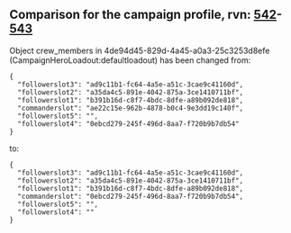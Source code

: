 ## Comparison for the campaign profile, rvn: [542](https://github.com/PRO100KatYT/FortniteProfileRevisions/tree/main/profiles/campaign/542%20campaign.json)-[543](https://github.com/PRO100KatYT/FortniteProfileRevisions/tree/main/profiles/campaign/543%20campaign.json)

Object crew_members in 4de94d45-829d-4a45-a0a3-25c3253d8efe (CampaignHeroLoadout:defaultloadout) has been changed from:

```
{
  "followerslot3": "ad9c11b1-fc64-4a5e-a51c-3cae9c41160d",
  "followerslot2": "a35da4c5-891e-4042-875a-3ce1410711bf",
  "followerslot1": "b391b16d-c8f7-4bdc-8dfe-a89b092de818",
  "commanderslot": "ae22c15e-962b-4878-b0c4-9e3dd19c140f",
  "followerslot5": "",
  "followerslot4": "0ebcd279-245f-496d-8aa7-f720b9b7db54"
}
```

to:

```
{
  "followerslot3": "ad9c11b1-fc64-4a5e-a51c-3cae9c41160d",
  "followerslot2": "a35da4c5-891e-4042-875a-3ce1410711bf",
  "followerslot1": "b391b16d-c8f7-4bdc-8dfe-a89b092de818",
  "commanderslot": "0ebcd279-245f-496d-8aa7-f720b9b7db54",
  "followerslot5": "",
  "followerslot4": ""
}
```

<br><br>
